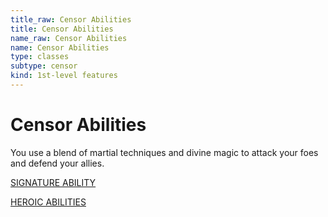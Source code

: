 ```yaml
---
title_raw: Censor Abilities
title: Censor Abilities
name_raw: Censor Abilities
name: Censor Abilities
type: classes
subtype: censor
kind: 1st-level features
---
```


# Censor Abilities

You use a blend of martial techniques and divine magic to attack your foes and defend your allies.

[SIGNATURE ABILITY](./Signature%20Ability/Signature%20Ability.md)

[HEROIC ABILITIES](./Heroic%20Abilities/Heroic%20Abilities.md)
